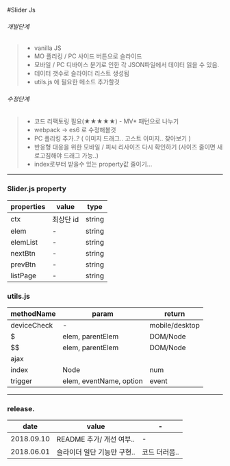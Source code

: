 #Slider Js

###### 개발단계
> - vanilla JS
> - MO 플리킹 / PC 사이드 버튼으로 슬라이드
> - 모바일 / PC 디바이스 분기로 인한 각 JSON파일에서 데이터 읽을 수 있음.
> - 데이터 갯수로 슬라이더 리스트 생성됨
> - utils.js 에 필요한 메소드 추가할것


###### 수정단계
> - 코드 리팩토링 필요(★★★★★) - MV* 패턴으로 나누기
> - webpack -> es6 로 수정해볼것 
> - PC 플리킹 추가..? ( 이미지 드래그.. 고스트 이미지.. 찾아보기 )
> - 반응형 대응을 위한 모바일 / 피씨 리사이즈 다시 확인하기 (사이즈 줄이면 새로고침해야 드래그 가능..)
> - index로부터 받을수 있는 property값 줄이기...

-----------------------------

### Slider.js property
| properties  |  value  | type |   
|-------------|---------|------|
| ctx  | 최상단 id | string  |   
|elem | - |  string  |    
|  elemList | - |  string  |
| nextBtn | - | string |    
| prevBtn | -  | string |    
| listPage | - | string |    



### utils.js
| methodName  |  param  | return |   
|-------------|---------|--------|
| deviceCheck  | - | mobile/desktop  |   
|  $ | elem, parentElem  |  DOM/Node  |    
|  $$ | elem, parentElem  |  DOM/Node  |
| ajax |  |  |    
| index | Node  | num |    
| trigger | elem, eventName, option  | event |    


----------------------------------------
### release.
| date  |  value  | - |   
|-------|---------|---|
| 2018.09.10  | README 추가/ 개선 여부.. | - |
| 2018.06.01  | 슬라이더 일단 기능만 구현.. | 코드 더러음.. |   